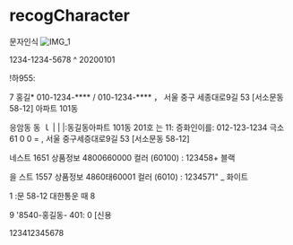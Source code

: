 # recogCharacter
문자인식
![IMG_1](https://user-images.githubusercontent.com/87853267/162883221-2c97f649-87cc-4a45-93e9-a29b027d2a71.png)

1234-1234-5678 ^ 20200101

!하955:

7 홍길* 010-1234-**** / 010-1234-****
， 서울 중구 세종대로9길 53 [서소문동 58-12]         아파트 101동

응암동      동
ｌ        |   |
|:동길동아파트 101동 201호
는 11: 증화인이를:               012-123-1234       극소 61          0      0
= , 서울 중구세증대로9길 53 [서소문동 58-12]

네스트 1651 상품정보 4800660000 컬러 (60100) : 123458+ 블랙

을 스트 1557 상품정보 4860태60001 컬러 (6010) : 1234571" _ 화이트

1 :문 58-12 대한통운                                                      때
8

9 '8540-홍길동- 401: 0 [신용

123412345678


